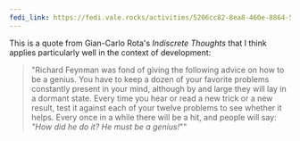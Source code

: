 ```yaml
---
fedi_link: https://fedi.vale.rocks/activities/5206cc82-8ea8-460e-8864-50b3ccbbbdf3
---
```


This is a quote from Gian-Carlo Rota's _Indiscrete Thoughts_ that I think applies particularly well in the context of development:

> "Richard Feynman was fond of giving the following advice on how to be a genius. You have to keep a dozen of your favorite problems constantly present in your mind, although by and large they will lay in a dormant state. Every time you hear or read a new trick or a new result, test it against each of your twelve problems to see whether it helps. Every once in a while there will be a hit, and people will say: _"How did he do it? He must be a genius!_""
